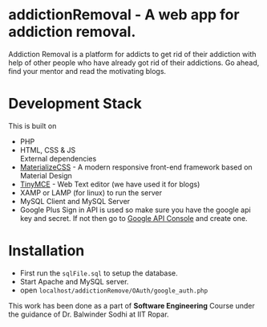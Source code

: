 # addictionRemoval - A web app for addiction removal.
Addiction Removal is a platform for addicts to get rid of their addiction with help of other people who have already got rid of their addictions. Go ahead, find your mentor and read the motivating blogs.

# Development Stack
This is built on <br>
- PHP  <br>
- HTML, CSS & JS <br>
External dependencies <br>
- [MaterializeCSS](http://materializecss.com/) - A modern responsive front-end framework based on Material Design <br>
- [TinyMCE](https://www.tinymce.com/) - Web Text editor (we have used it for blogs)
- XAMP or LAMP (for linux) to run the server
- MySQL Client and MySQL Server
- Google Plus Sign in API is used so make sure you have the google api key and secret. If not then go to [Google API Console](https://console.developers.google.com/apis/?pli=1) and create one.

# Installation
- First run the `sqlFile.sql` to setup the database.
- Start Apache and MySQL server.
- open `localhost/addictionRemove/OAuth/google_auth.php`

This work has been done as a part of **Software Engineering** Course under the guidance of Dr. Balwinder Sodhi at IIT Ropar.


 
